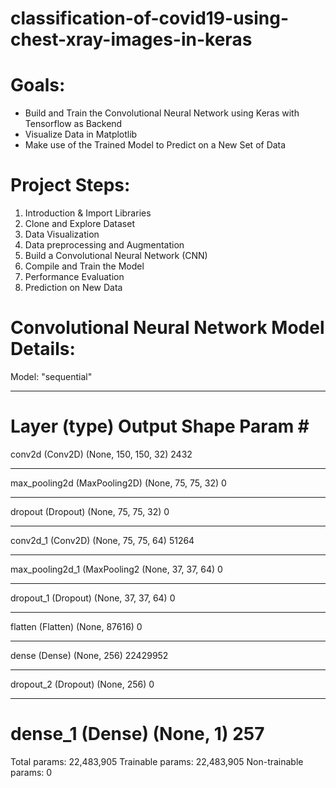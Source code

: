 # classification-of-covid19-using-chest-xray-images-in-keras


Goals:
======
* Build and Train the Convolutional Neural Network using Keras with Tensorflow as Backend
* Visualize Data in Matplotlib
* Make use of the Trained Model to Predict on a New Set of Data

Project Steps:
======
1. Introduction & Import Libraries
2. Clone and Explore Dataset 
3. Data Visualization
4. Data preprocessing and Augmentation
5. Build a Convolutional Neural Network (CNN)
6. Compile and Train the Model
7. Performance Evaluation
8. Prediction on New Data


Convolutional Neural Network Model Details:
========

Model: "sequential"
_________________________________________________________________
Layer (type)                 Output Shape              Param #   
=================================================================
conv2d (Conv2D)              (None, 150, 150, 32)      2432      
_________________________________________________________________
max_pooling2d (MaxPooling2D) (None, 75, 75, 32)        0         
_________________________________________________________________
dropout (Dropout)            (None, 75, 75, 32)        0         
_________________________________________________________________
conv2d_1 (Conv2D)            (None, 75, 75, 64)        51264     
_________________________________________________________________
max_pooling2d_1 (MaxPooling2 (None, 37, 37, 64)        0         
_________________________________________________________________
dropout_1 (Dropout)          (None, 37, 37, 64)        0         
_________________________________________________________________
flatten (Flatten)            (None, 87616)             0         
_________________________________________________________________
dense (Dense)                (None, 256)               22429952  
_________________________________________________________________
dropout_2 (Dropout)          (None, 256)               0         
_________________________________________________________________
dense_1 (Dense)              (None, 1)                 257       
=================================================================
Total params: 22,483,905
Trainable params: 22,483,905
Non-trainable params: 0
